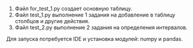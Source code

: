1. Файл for_test_1.py создает основную таблицу.
2. Файл test_1.py выполнение 1 задания на добавление в таблицу столбцов и другие действия.
3. Файл test_2.py выполнение 2 задания на определения интервалов.

Для запуска потребуется IDE и установка модулей: numpy и pandas.
